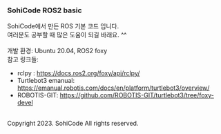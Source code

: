 ### SohiCode ROS2 basic

SohiCode에서 만든 ROS 기본 코드 입니다.<br>
여러분도 공부할 때 많은 도움이 되길 바래요. ^^<br>
<br>
개발 환경: Ubuntu 20.04, ROS2 foxy
<br>
참고 링크들:
- rclpy : https://docs.ros2.org/foxy/api/rclpy/
- Turtlebot3 emanual: https://emanual.robotis.com/docs/en/platform/turtlebot3/overview/
- ROBOTIS-GIT: https://github.com/ROBOTIS-GIT/turtlebot3/tree/foxy-devel
<br>
Copyright 2023. SohiCode All rights reserved.
